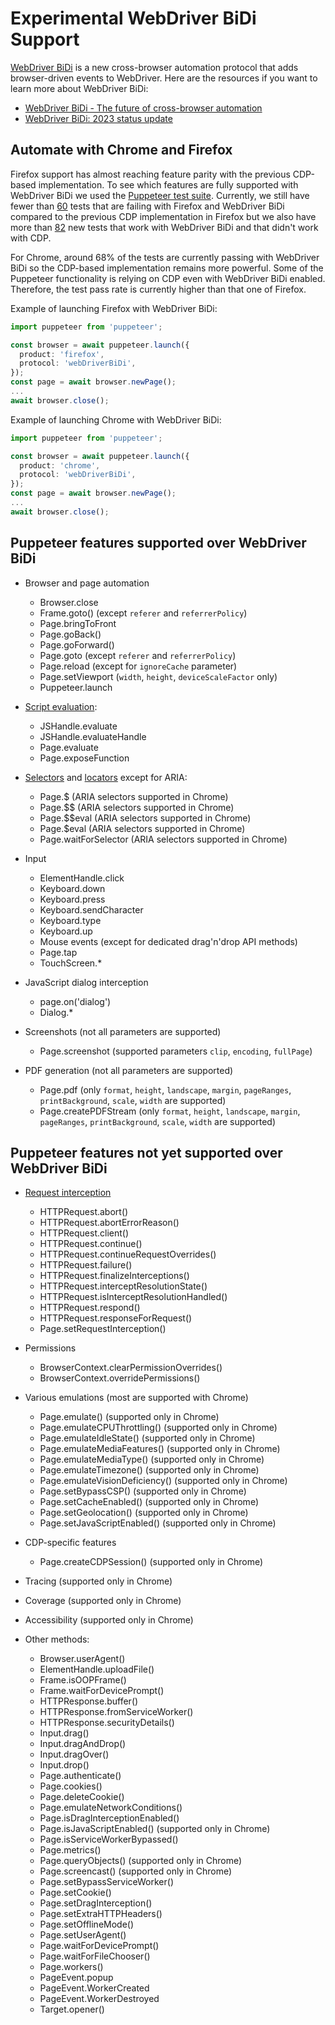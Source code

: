 # Experimental WebDriver BiDi Support

[WebDriver BiDi](https://w3c.github.io/webdriver-bidi/) is a new cross-browser
automation protocol that adds browser-driven events to WebDriver. Here are the
resources if you want to learn more about WebDriver BiDi:

- [WebDriver BiDi - The future of cross-browser automation](https://developer.chrome.com/articles/webdriver-bidi/)
- [WebDriver BiDi: 2023 status update](https://developer.chrome.com/blog/webdriver-bidi-2023/)

## Automate with Chrome and Firefox

Firefox support has almost reaching feature parity with the previous CDP-based
implementation. To see which features are fully supported with WebDriver BiDi we
used the [Puppeteer test suite](https://puppeteer.github.io/ispuppeteerwebdriverbidiready/). Currently,
we still have fewer than
[60](https://puppeteer.github.io/ispuppeteerwebdriverbidiready/firefox-delta.json)
tests that are failing with Firefox and WebDriver BiDi compared to the previous
CDP implementation in Firefox but we also have more than
[82](https://puppeteer.github.io/ispuppeteerwebdriverbidiready/firefox-delta.json)
new tests that work with WebDriver BiDi and that didn't work with CDP.

For Chrome, around 68% of the tests are currently passing with WebDriver BiDi so
the CDP-based implementation remains more powerful. Some of the Puppeteer
functionality is relying on CDP even with WebDriver BiDi enabled. Therefore, the
test pass rate is currently higher than that one of Firefox.

Example of launching Firefox with WebDriver BiDi:

```ts
import puppeteer from 'puppeteer';

const browser = await puppeteer.launch({
  product: 'firefox',
  protocol: 'webDriverBiDi',
});
const page = await browser.newPage();
...
await browser.close();
```

Example of launching Chrome with WebDriver BiDi:

```ts
import puppeteer from 'puppeteer';

const browser = await puppeteer.launch({
  product: 'chrome',
  protocol: 'webDriverBiDi',
});
const page = await browser.newPage();
...
await browser.close();
```

## Puppeteer features supported over WebDriver BiDi

- Browser and page automation

  - Browser.close
  - Frame.goto() (except `referer` and `referrerPolicy`)
  - Page.bringToFront
  - Page.goBack()
  - Page.goForward()
  - Page.goto (except `referer` and `referrerPolicy`)
  - Page.reload (except for `ignoreCache` parameter)
  - Page.setViewport (`width`, `height`, `deviceScaleFactor` only)
  - Puppeteer.launch

- [Script evaluation](https://pptr.dev/guides/evaluate-javascript):

  - JSHandle.evaluate
  - JSHandle.evaluateHandle
  - Page.evaluate
  - Page.exposeFunction

- [Selectors](https://pptr.dev/guides/query-selectors) and [locators](https://pptr.dev/guides/locators) except for ARIA:

  - Page.$ (ARIA selectors supported in Chrome)
  - Page.$$ (ARIA selectors supported in Chrome)
  - Page.$$eval (ARIA selectors supported in Chrome)
  - Page.$eval (ARIA selectors supported in Chrome)
  - Page.waitForSelector (ARIA selectors supported in Chrome)

- Input

  - ElementHandle.click
  - Keyboard.down
  - Keyboard.press
  - Keyboard.sendCharacter
  - Keyboard.type
  - Keyboard.up
  - Mouse events (except for dedicated drag'n'drop API methods)
  - Page.tap
  - TouchScreen.\*

- JavaScript dialog interception

  - page.on('dialog')
  - Dialog.\*

- Screenshots (not all parameters are supported)

  - Page.screenshot (supported parameters `clip`, `encoding`, `fullPage`)

- PDF generation (not all parameters are supported)

  - Page.pdf (only `format`, `height`, `landscape`, `margin`, `pageRanges`, `printBackground`, `scale`, `width` are supported)
  - Page.createPDFStream (only `format`, `height`, `landscape`, `margin`, `pageRanges`, `printBackground`, `scale`, `width` are supported)

## Puppeteer features not yet supported over WebDriver BiDi

- [Request interception](https://pptr.dev/guides/request-interception)

  - HTTPRequest.abort()
  - HTTPRequest.abortErrorReason()
  - HTTPRequest.client()
  - HTTPRequest.continue()
  - HTTPRequest.continueRequestOverrides()
  - HTTPRequest.failure()
  - HTTPRequest.finalizeInterceptions()
  - HTTPRequest.interceptResolutionState()
  - HTTPRequest.isInterceptResolutionHandled()
  - HTTPRequest.respond()
  - HTTPRequest.responseForRequest()
  - Page.setRequestInterception()

- Permissions

  - BrowserContext.clearPermissionOverrides()
  - BrowserContext.overridePermissions()

- Various emulations (most are supported with Chrome)

  - Page.emulate() (supported only in Chrome)
  - Page.emulateCPUThrottling() (supported only in Chrome)
  - Page.emulateIdleState() (supported only in Chrome)
  - Page.emulateMediaFeatures() (supported only in Chrome)
  - Page.emulateMediaType() (supported only in Chrome)
  - Page.emulateTimezone() (supported only in Chrome)
  - Page.emulateVisionDeficiency() (supported only in Chrome)
  - Page.setBypassCSP() (supported only in Chrome)
  - Page.setCacheEnabled() (supported only in Chrome)
  - Page.setGeolocation() (supported only in Chrome)
  - Page.setJavaScriptEnabled() (supported only in Chrome)

- CDP-specific features

  - Page.createCDPSession() (supported only in Chrome)

- Tracing (supported only in Chrome)
- Coverage (supported only in Chrome)
- Accessibility (supported only in Chrome)

- Other methods:

  - Browser.userAgent()
  - ElementHandle.uploadFile()
  - Frame.isOOPFrame()
  - Frame.waitForDevicePrompt()
  - HTTPResponse.buffer()
  - HTTPResponse.fromServiceWorker()
  - HTTPResponse.securityDetails()
  - Input.drag()
  - Input.dragAndDrop()
  - Input.dragOver()
  - Input.drop()
  - Page.authenticate()
  - Page.cookies()
  - Page.deleteCookie()
  - Page.emulateNetworkConditions()
  - Page.isDragInterceptionEnabled()
  - Page.isJavaScriptEnabled() (supported only in Chrome)
  - Page.isServiceWorkerBypassed()
  - Page.metrics()
  - Page.queryObjects() (supported only in Chrome)
  - Page.screencast() (supported only in Chrome)
  - Page.setBypassServiceWorker()
  - Page.setCookie()
  - Page.setDragInterception()
  - Page.setExtraHTTPHeaders()
  - Page.setOfflineMode()
  - Page.setUserAgent()
  - Page.waitForDevicePrompt()
  - Page.waitForFileChooser()
  - Page.workers()
  - PageEvent.popup
  - PageEvent.WorkerCreated
  - PageEvent.WorkerDestroyed
  - Target.opener()
